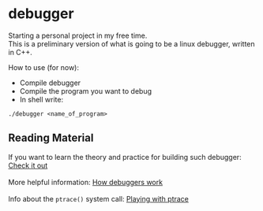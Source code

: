 # debugger

Starting a personal project in my free time. <br/> This is a preliminary version of what is going to be a linux debugger, written in C++.

How to use (for now):
- Compile debugger
- Compile the program you want to debug
- In shell write: 
```shell
./debugger <name_of_program>
``` 

## Reading Material
If you want to learn the theory and practice for building such debugger: [Check it out](https://blog.tartanllama.xyz/writing-a-linux-debugger-setup/) <br/><br/>
More helpful information: [How debuggers work](https://eli.thegreenplace.net/2011/01/23/how-debuggers-work-part-1) <br/><br/>
Info about the `ptrace()` system call: [Playing with ptrace](https://www.linuxjournal.com/article/6100?page=0,1)
